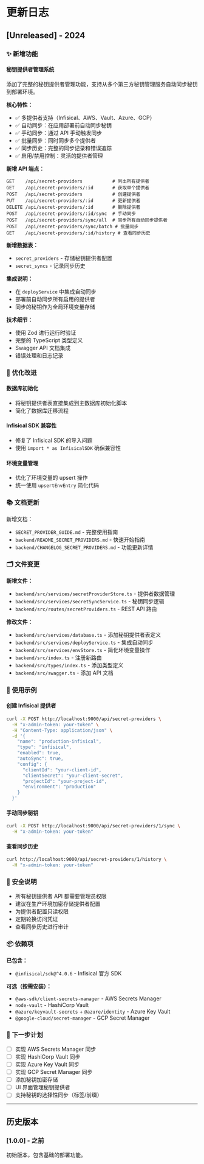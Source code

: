 # 更新日志

## [Unreleased] - 2024

### ✨ 新增功能

#### 秘钥提供者管理系统

添加了完整的秘钥提供者管理功能，支持从多个第三方秘钥管理服务自动同步秘钥到部署环境。

**核心特性：**
- ✅ 多提供者支持（Infisical、AWS、Vault、Azure、GCP）
- ✅ 自动同步：在应用部署前自动同步秘钥
- ✅ 手动同步：通过 API 手动触发同步
- ✅ 批量同步：同时同步多个提供者
- ✅ 同步历史：完整的同步记录和错误追踪
- ✅ 启用/禁用控制：灵活的提供者管理

**新增 API 端点：**
```
GET    /api/secret-providers           # 列出所有提供者
GET    /api/secret-providers/:id       # 获取单个提供者
POST   /api/secret-providers           # 创建提供者
PUT    /api/secret-providers/:id       # 更新提供者
DELETE /api/secret-providers/:id       # 删除提供者
POST   /api/secret-providers/:id/sync  # 手动同步
POST   /api/secret-providers/sync/all  # 同步所有自动同步提供者
POST   /api/secret-providers/sync/batch # 批量同步
GET    /api/secret-providers/:id/history # 查看同步历史
```

**新增数据表：**
- `secret_providers` - 存储秘钥提供者配置
- `secret_syncs` - 记录同步历史

**集成说明：**
- 在 `deployService` 中集成自动同步
- 部署前自动同步所有启用的提供者
- 同步的秘钥作为全局环境变量存储

**技术细节：**
- 使用 Zod 进行运行时验证
- 完整的 TypeScript 类型定义
- Swagger API 文档集成
- 错误处理和日志记录

### 🔧 优化改进

#### 数据库初始化
- 将秘钥提供者表直接集成到主数据库初始化脚本
- 简化了数据库迁移流程

#### Infisical SDK 兼容性
- 修复了 Infisical SDK 的导入问题
- 使用 `import * as InfisicalSDK` 确保兼容性

#### 环境变量管理
- 优化了环境变量的 upsert 操作
- 统一使用 `upsertEnvEntry` 简化代码

### 📚 文档更新

新增文档：
- `SECRET_PROVIDER_GUIDE.md` - 完整使用指南
- `backend/README_SECRET_PROVIDERS.md` - 快速开始指南
- `backend/CHANGELOG_SECRET_PROVIDERS.md` - 功能更新详情

### 🗂️ 文件变更

**新增文件：**
- `backend/src/services/secretProviderStore.ts` - 提供者数据管理
- `backend/src/services/secretSyncService.ts` - 秘钥同步逻辑
- `backend/src/routes/secretProviders.ts` - REST API 路由

**修改文件：**
- `backend/src/services/database.ts` - 添加秘钥提供者表定义
- `backend/src/services/deployService.ts` - 集成自动同步
- `backend/src/services/envStore.ts` - 简化环境变量操作
- `backend/src/index.ts` - 注册新路由
- `backend/src/types/index.ts` - 添加类型定义
- `backend/src/swagger.ts` - 添加 API 文档

### 🎯 使用示例

#### 创建 Infisical 提供者

```bash
curl -X POST http://localhost:9000/api/secret-providers \
  -H "x-admin-token: your-token" \
  -H "Content-Type: application/json" \
  -d '{
    "name": "production-infisical",
    "type": "infisical",
    "enabled": true,
    "autoSync": true,
    "config": {
      "clientId": "your-client-id",
      "clientSecret": "your-client-secret",
      "projectId": "your-project-id",
      "environment": "production"
    }
  }'
```

#### 手动同步秘钥

```bash
curl -X POST http://localhost:9000/api/secret-providers/1/sync \
  -H "x-admin-token: your-token"
```

#### 查看同步历史

```bash
curl http://localhost:9000/api/secret-providers/1/history \
  -H "x-admin-token: your-token"
```

### 🔐 安全说明

- 所有秘钥提供者 API 都需要管理员权限
- 建议在生产环境加密存储提供者配置
- 为提供者配置只读权限
- 定期轮换访问凭证
- 查看同步历史进行审计

### 📦 依赖项

**已包含：**
- `@infisical/sdk@^4.0.6` - Infisical 官方 SDK

**可选（按需安装）：**
- `@aws-sdk/client-secrets-manager` - AWS Secrets Manager
- `node-vault` - HashiCorp Vault
- `@azure/keyvault-secrets` + `@azure/identity` - Azure Key Vault
- `@google-cloud/secret-manager` - GCP Secret Manager

### 🚀 下一步计划

- [ ] 实现 AWS Secrets Manager 同步
- [ ] 实现 HashiCorp Vault 同步
- [ ] 实现 Azure Key Vault 同步
- [ ] 实现 GCP Secret Manager 同步
- [ ] 添加秘钥加密存储
- [ ] UI 界面管理秘钥提供者
- [ ] 支持秘钥的选择性同步（标签/前缀）

---

## 历史版本

### [1.0.0] - 之前

初始版本，包含基础的部署功能。

